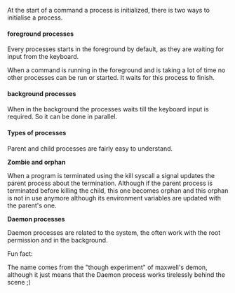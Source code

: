  At the start of a command a process is initialized, there is two ways to initialise a process. 

#### **foreground processes**

Every processes starts in the foreground by default, as they are waiting for input from the keyboard. 

When a command is running in the foreground and is taking a lot of time no other processes can be run or started. It waits for this process to finish. 

#### background processes

When in the background the processes waits till the keyboard input is required. So it can be done in parallel. 

#### Types of processes

Parent and child processes are fairly easy to understand. 

**Zombie and orphan** 

When a program is terminated using the kill syscall a signal updates the parent process about the termination. Although if the parent process is terminated before killing the child, this one becomes orphan and this orphan is not in use anymore although its environment variables are updated with the parent's one. 

**Daemon processes**

Daemon processes are related to the system, the often work with the root permission and in the background. 

Fun fact:

The name comes from the "though experiment" of maxwell's demon, although it just means that the Daemon process works tirelessly behind the scene ;) 



